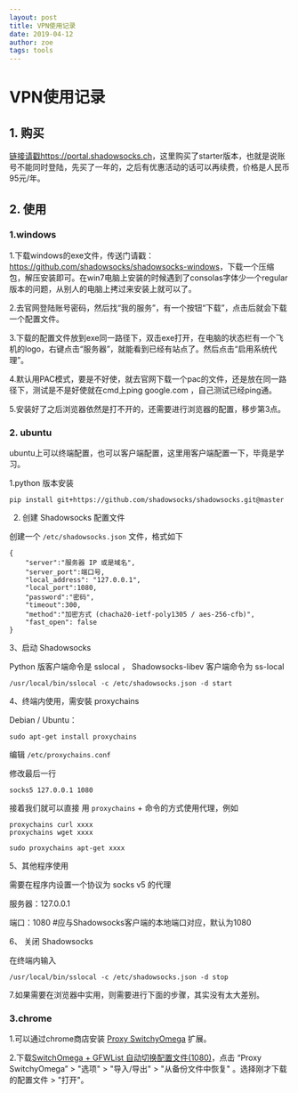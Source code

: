 ```yaml
---
layout: post
title: VPN使用记录
date: 2019-04-12
author: zoe
tags: tools
---
```

# VPN使用记录
## 1. 购买

[链接请戳https://portal.shadowsocks.ch](https://portal.shadowsocks.ch/)，这里购买了starter版本，也就是说账号不能同时登陆，先买了一年的，之后有优惠活动的话可以再续费，价格是人民币95元/年。

## 2. 使用

### 1.windows

1.下载windows的exe文件，传送门请戳：<https://github.com/shadowsocks/shadowsocks-windows>，下载一个压缩包，解压安装即可。在win7电脑上安装的时候遇到了consolas字体少一个regular版本的问题，从别人的电脑上拷过来安装上就可以了。

2.去官网登陆账号密码，然后找“我的服务”，有一个按钮“下载”，点击后就会下载一个配置文件。

3.下载的配置文件放到exe同一路径下，双击exe打开，在电脑的状态栏有一个飞机的logo，右键点击“服务器”，就能看到已经有站点了。然后点击“启用系统代理”。

4.默认用PAC模式，要是不好使，就去官网下载一个pac的文件，还是放在同一路径下，测试是不是好使就在cmd上ping google.com ，自己测试已经ping通。

5.安装好了之后浏览器依然是打不开的，还需要进行浏览器的配置，移步第3点。

### 2. ubuntu

ubuntu上可以终端配置，也可以客户端配置，这里用客户端配置一下，毕竟是学习。

1.python 版本安装 

```Shell
pip install git+https://github.com/shadowsocks/shadowsocks.git@master
```

2. 创建 Shadowsocks 配置文件

创建一个 `/etc/shadowsocks.json` 文件，格式如下

```
{
    "server":"服务器 IP 或是域名",
    "server_port":端口号,
    "local_address": "127.0.0.1",
    "local_port":1080,
    "password":"密码",
    "timeout":300,
    "method":"加密方式 (chacha20-ietf-poly1305 / aes-256-cfb)",
    "fast_open": false
}
```

3、启动 Shadowsocks

Python 版客户端命令是 sslocal ， Shadowsocks-libev 客户端命令为 ss-local

```
/usr/local/bin/sslocal -c /etc/shadowsocks.json -d start
```

4、终端内使用，需安裝 proxychains

Debian / Ubuntu：

```
sudo apt-get install proxychains
```

编辑 `/etc/proxychains.conf`

修改最后一行

```
socks5 127.0.0.1 1080
```

接着我们就可以直接 用 `proxychains` + 命令的方式使用代理，例如

```
proxychains curl xxxx
proxychains wget xxxx
 
sudo proxychains apt-get xxxx
```

5、其他程序使用

需要在程序内设置一个协议为 socks v5 的代理

服务器：127.0.0.1

端口：1080 #应与Shadowsocks客户端的本地端口对应，默认为1080

6、 关闭 Shadowsocks

在终端内输入

```
/usr/local/bin/sslocal -c /etc/shadowsocks.json -d stop
```
7.如果需要在浏览器中实用，则需要进行下面的步骤，其实没有太大差别。

### 3.chrome

1.可以通过chrome商店安装 [Proxy SwitchyOmega](https://chrome.google.com/webstore/detail/padekgcemlokbadohgkifijomclgjgif) 扩展。

2.下载[SwitchOmega + GFWList 自动切换配置文件(1080)](https://portal.shadowsocks.ch/dl.php?type=d&id=74)，点击 “Proxy SwitchyOmega” > "选项" > "导入/导出" > "从备份文件中恢复" 。选择刚才下载的配置文件 > "打开"。